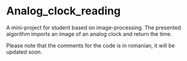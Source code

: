 # Analog_clock_reading
A mini-project for student based on image-processing. The presented algorithm imports an image of an analog clock and return the time.

Please note that the comments for the code is in romanian, it will be updated soon.
